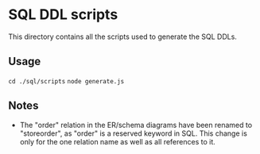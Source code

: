 # SQL DDL scripts
This directory contains all the scripts used to generate the SQL DDLs.

## Usage
`cd ./sql/scripts`
`node generate.js`

## Notes
* The "order" relation in the ER/schema diagrams have been renamed to "storeorder", as "order" is a reserved keyword in SQL. This change is only for the one relation name as well as all references to it.
